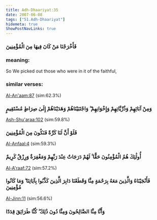 ```yaml
---
title: Adh-Dhaariyat:35
date: 2007-06-08
tags: ["51.Adh-Dhaariyat"]
hidemeta: true 
ShowPostNavLinks: true 
---
```

### فَأَخْرَجْنَا مَنْ كَانَ فِيهَا مِنَ الْمُؤْمِنِينَ
### meaning: 
So We picked out those who were in it of the faithful,
### similar verses: 

[Al-An'aam:87](/6/87) (sim:62.3%)

### وَمِنْ آبَائِهِمْ وَذُرِّيَّاتِهِمْ وَإِخْوَانِهِمْ ۖ وَاجْتَبَيْنَاهُمْ وَهَدَيْنَاهُمْ إِلَىٰ صِرَاطٍ مُسْتَقِيمٍ

[Ash-Shu'araa:102](/26/102) (sim:59.8%)

### فَلَوْ أَنَّ لَنَا كَرَّةً فَنَكُونَ مِنَ الْمُؤْمِنِينَ

[Al-Anfaal:4](/8/4) (sim:59.3%)

### أُولَٰئِكَ هُمُ الْمُؤْمِنُونَ حَقًّا ۚ لَهُمْ دَرَجَاتٌ عِنْدَ رَبِّهِمْ وَمَغْفِرَةٌ وَرِزْقٌ كَرِيمٌ

[Al-A'raaf:72](/7/72) (sim:57.2%)

### فَأَنْجَيْنَاهُ وَالَّذِينَ مَعَهُ بِرَحْمَةٍ مِنَّا وَقَطَعْنَا دَابِرَ الَّذِينَ كَذَّبُوا بِآيَاتِنَا ۖ وَمَا كَانُوا مُؤْمِنِينَ

[Al-Jinn:11](/72/11) (sim:56.6%)

### وَأَنَّا مِنَّا الصَّالِحُونَ وَمِنَّا دُونَ ذَٰلِكَ ۖ كُنَّا طَرَائِقَ قِدَدًا
